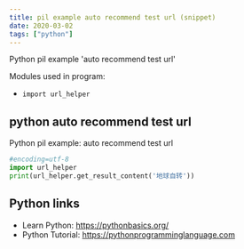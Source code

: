 ```yaml
---
title: pil example auto recommend test url (snippet)
date: 2020-03-02
tags: ["python"]
---
```

Python pil example 'auto recommend test url'


Modules used in program: 
* `import url_helper`

## python auto recommend test url

Python pil example: auto recommend test url

```python
#encoding=utf-8
import url_helper
print(url_helper.get_result_content('地球自转'))

```

## Python links

- Learn Python: https://pythonbasics.org/
- Python Tutorial: https://pythonprogramminglanguage.com
